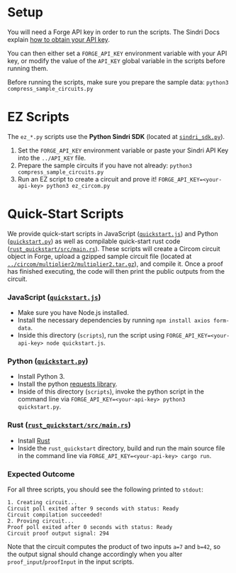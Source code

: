# Setup
You will need a Forge API key in order to run the scripts.
The Sindri Docs explain [how to obtain your API key](https://sindri-labs.gitbook.io/forge/ZpTt7gQVuHU2jgnnKBQl/forge/using-forge/access-management#api-authentication).

You can then either set a `FORGE_API_KEY` environment variable with your API key, or modify the value of the `API_KEY` global variable in the scripts before running them.

Before running the scripts, make sure you prepare the sample data: `python3 compress_sample_circuits.py`

# EZ Scripts
The `ez_*.py` scripts use the **Python Sindri SDK** (located at [`sindri_sdk.py`](./sindri_sdk.py)).
1. Set the `FORGE_API_KEY` environment variable or paste your Sindri API Key into the `../API_KEY` file.
2. Prepare the sample circuits if you have not already: `python3 compress_sample_circuits.py`
3. Run an EZ script to create a circuit and prove it! `FORGE_API_KEY=<your-api-key> python3 ez_circom.py`


# Quick-Start Scripts

We provide quick-start scripts in JavaScript ([`quickstart.js`](./quickstart.js)) and Python ([`quickstart.py`](./quickstart.py)) as well as compilable quick-start rust code ([`rust_quickstart/src/main.rs`](./rust_quickstart/src/main.rs)).
These scripts will create a Circom circuit object in Forge, upload a gzipped sample circuit file (located at [`../circom/multiplier2/multiplier2.tar.gz`](../circom/multiplier2/multiplier2.tar.gz)), and compile it.
Once a proof has finished executing, the code will then print the public outputs from the circuit.

### JavaScript ([`quickstart.js`](./quickstart.js))

* Make sure you have Node.js installed.
* Install the necessary dependencies by running `npm install axios form-data`.
* Inside this directory (`scripts`), run the script using `FORGE_API_KEY=<your-api-key> node quickstart.js`.

### Python ([`quickstart.py`](./quickstart.py))

* Install Python 3.
* Install the python [requests library](https://pypi.org/project/requests/).
* Inside of this directory (`scripts`), invoke the python script in the command line via `FORGE_API_KEY=<your-api-key> python3 quickstart.py`.

### Rust ([`rust_quickstart/src/main.rs`](./rust_quickstart/src/main.rs))

* Install [Rust](https://doc.rust-lang.org/cargo/getting-started/installation.html)
* Inside the `rust_quickstart` directory, build and run the main source file in the command line via `FORGE_API_KEY=<your-api-key> cargo run`.

### Expected Outcome

For all three scripts, you should see the following printed to `stdout`:

```
1. Creating circuit...
Circuit poll exited after 9 seconds with status: Ready
Circuit compilation succeeded!
2. Proving circuit...
Proof poll exited after 0 seconds with status: Ready
Circuit proof output signal: 294
```

Note that the circuit computes the product of two inputs `a=7` and `b=42`, so the output signal should change accordingly when you alter `proof_input`/`proofInput` in the input scripts.
